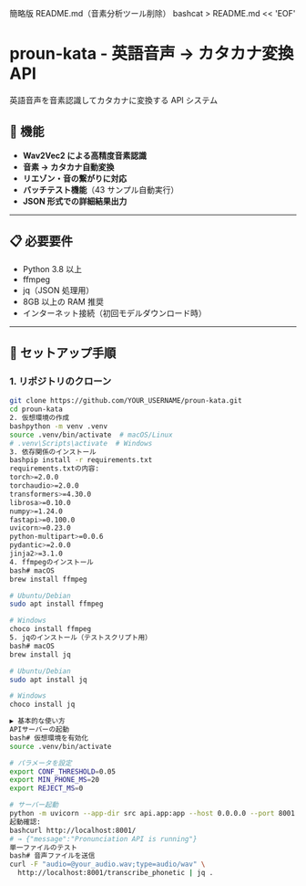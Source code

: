 簡略版 README.md（音素分析ツール削除）
bashcat > README.md << 'EOF'

# proun-kata - 英語音声 → カタカナ変換 API

英語音声を音素認識してカタカナに変換する API システム

## 🎯 機能

- **Wav2Vec2 による高精度音素認識**
- **音素 → カタカナ自動変換**
- **リエゾン・音の繋がりに対応**
- **バッチテスト機能**（43 サンプル自動実行）
- **JSON 形式での詳細結果出力**

---

## 📋 必要要件

- Python 3.8 以上
- ffmpeg
- jq（JSON 処理用）
- 8GB 以上の RAM 推奨
- インターネット接続（初回モデルダウンロード時）

---

## 🚀 セットアップ手順

### 1. リポジトリのクローン

```bash
git clone https://github.com/YOUR_USERNAME/proun-kata.git
cd proun-kata
2. 仮想環境の作成
bashpython -m venv .venv
source .venv/bin/activate  # macOS/Linux
# .venv\Scripts\activate  # Windows
3. 依存関係のインストール
bashpip install -r requirements.txt
requirements.txtの内容:
torch>=2.0.0
torchaudio>=2.0.0
transformers>=4.30.0
librosa>=0.10.0
numpy>=1.24.0
fastapi>=0.100.0
uvicorn>=0.23.0
python-multipart>=0.0.6
pydantic>=2.0.0
jinja2>=3.1.0
4. ffmpegのインストール
bash# macOS
brew install ffmpeg

# Ubuntu/Debian
sudo apt install ffmpeg

# Windows
choco install ffmpeg
5. jqのインストール（テストスクリプト用）
bash# macOS
brew install jq

# Ubuntu/Debian
sudo apt install jq

# Windows
choco install jq

▶️ 基本的な使い方
APIサーバーの起動
bash# 仮想環境を有効化
source .venv/bin/activate

# パラメータを設定
export CONF_THRESHOLD=0.05
export MIN_PHONE_MS=20
export REJECT_MS=0

# サーバー起動
python -m uvicorn --app-dir src api.app:app --host 0.0.0.0 --port 8001
起動確認:
bashcurl http://localhost:8001/
# → {"message":"Pronunciation API is running"}
単一ファイルのテスト
bash# 音声ファイルを送信
curl -F "audio=@your_audio.wav;type=audio/wav" \
  http://localhost:8001/transcribe_phonetic | jq .
```
